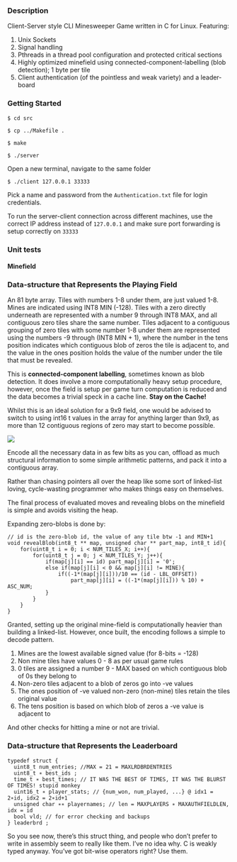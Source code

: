 ### Description

Client-Server style CLI Minesweeper Game written in C for Linux. Featuring:

1. Unix Sockets
2. Signal handling
3. Pthreads in a thread pool configuration and protected critical sections
4. Highly optimized minefield using connected-component-labelling (blob detection); 1 byte per tile
5. Client authentication (of the pointless and weak variety) and a leader-board

### Getting Started

`$ cd src`

`$ cp ../Makefile .`

`$ make`

`$ ./server`

Open a new terminal, navigate to the same folder

`$ ./client 127.0.0.1 33333`

Pick a name and password from the `Authentication.txt` file for login credentials.

To run the server-client connection across different machines, use the correct IP address instead of `127.0.0.1` and make sure port forwarding is setup correctly on `33333`

### Unit tests

#### Minefield

### Data-structure that Represents the Playing Field

An 81 byte array. Tiles with numbers 1-8 under them, are just valued 1-8. Mines are indicated using INT8 MIN (-128). Tiles with a zero directly underneath are represented with a number 9 through INT8 MAX, and all contiguous zero tiles share the same number. Tiles adjacent to a contiguous grouping of zero tiles with some number 1-8 under them are represented using the numbers -9 through (INT8 MIN + 1), where the number in the tens position indicates which contiguous blob of zeros the tile is adjacent to, and the value in the ones position holds the value of the number under the tile that must be revealed.

This is **connected-component labelling**, sometimes known as blob detection. It does involve a more computationally heavy setup procedure, however, once the field is setup per game turn computation is reduced and the data becomes a trivial speck in a cache line. **Stay on the Cache!**

Whilst this is an ideal solution for a 9x9 field, one would be advised to switch to using int16 t values in the array for anything larger than 9x9, as more than 12 contiguous regions of zero may start to become possible.

![](https://i.imgur.com/i4wDj93.png)

Encode all the necessary data in as few bits as you can, offload as much structural information to some simple arithmetic patterns, and pack it into a contiguous array.

Rather than chasing pointers all over the heap like some sort of linked-list loving, cycle-wasting programmer who makes things easy on themselves.

The final process of evaluated moves and revealing blobs on the minefield is simple and avoids visiting the heap.

Expanding zero-blobs is done by:

```
// id is the zero-blob id, the value of any tile btw -1 and MIN+1
void revealBlob(int8_t ** map, unsigned char ** part_map, int8_t id){
    for(uint8_t i = 0; i < NUM_TILES_X; i++){
        for(uint8_t j = 0; j < NUM_TILES_Y; j++){
            if(map[j][i] == id) part_map[j][i] = '0';
            else if(map[j][i] < 0 && map[j][i] != MINE){
                if((-1*(map[j][i]))/10 == (id - LBL_OFFSET))
                    part_map[j][i] = ((-1*(map[j][i])) % 10) + ASC_NUM;
            }
        }
    }
}
```

Granted, setting up the original mine-field is computationally heavier than building a linked-list. However, once built, the encoding follows a simple to decode pattern.

1. Mines are the lowest available signed value (for 8-bits = -128)
2. Non mine tiles have values 0 - 8 as per usual game rules
3. 0 tiles are assigned a number 9 - MAX based on which contiguous blob of 0s they belong to
4. Non-zero tiles adjacent to a blob of zeros go into -ve values
5. The ones position of -ve valued non-zero (non-mine) tiles retain the tiles original value
6. The tens position is based on which blob of zeros a -ve value is adjacent to

And other checks for hitting a mine or not are trivial.


### Data-structure that Represents the Leaderboard

```
typedef struct {
  uint8_t num_entries; //MAX = 21 = MAXLRDBRDENTRIES
  uint8_t ∗ best_ids ;
  time_t ∗ best_times; // IT WAS THE BEST OF TIMES, IT WAS THE BLURST OF TIMES! stupid monkey
  uint16_t ∗ player_stats; // {num_won, num_played, ...} @ idx1 = 2∗id, idx2 = 2∗id+1
  unsigned char ∗∗ playernames; // len = MAXPLAYERS ∗ MAXAUTHFIELDLEN, idx = id
  bool vld; // for error checking and backups
} leaderbrd ;
```
So you see now, there’s this struct thing, and people who don’t prefer to write in assembly seem to really like them. I’ve no idea why. C is weakly typed anyway. You’ve got bit-wise operators right? Use them.
